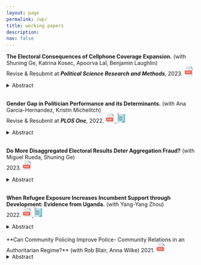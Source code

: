```yaml
---
layout: page
permalink: /wp/
title: working papers
description: 
nav: false
---
```



<!---Grossman, Guy, Kristin Michelitch, & Carlo Prato. 2022. "*The Effect of Sustained Transparency on Electoral Accountability.*" (__revise and resubmit__ at **American Journal of Political Science**)--->


<!---Working Paper #Template--->
<!---Template
[**Title**](download link)(with Co-Authors)   
***Journal***, Month Year, Volume(Issue):pp.
<a href="">
  <img alt="download" src="/assets/img/pdf.png" alt="drawing" width="25"/>
</a>
<a href="">
  <img alt="appendix" src="/assets/img/appendix.png" alt="drawing" width="25"/>
</a>
<a href="">
  <img alt="others" src="/assets/img/newspaper.png" alt="drawing" width="25"/>
</a>
<details>
  <summary>Abstract</summary>

</details>

--->



<!---Working Paper #8--->
**The Electoral Consequences of Cellphone Coverage Expansion.** (with Shuning Ge, Katrina Kosec, Apoorva Lal, Benjamin Laughlin)   
Revise & Resubmit at ***Political Science Research and Methods***, 2023.
<a href="https://osf.io/y94d5/">
  <img alt="pdf" src="/assets/img/pdf.png" alt="drawing" width="25"/>
</a>
<details>
  <summary>Abstract</summary>
Using the case of Ghana, we analyze the electoral effects of cellphone coverage expansion in a developing country setting. We construct constituency-level panel data of electoral results for Ghana’s six general elections during 1996--2016 and combine these with high-resolution geocoded annual coverage information using a difference-in-differences design. We find that cellphone coverage benefited incumbents in both presidential and parliamentary elections. This effect appears to be due to cellphone coverage expansion improving both citizens' wealth and faith in the economy as opposed to general perceptions of government performance, political knowledge, or vote-buying. The results highlight the potential for even basic information and communications technologies to make retrospective voting more common in settings where ethnic voting, clientelism, and vote-buying are common.
</details>

<br />


<!---Working Paper #4--->

<!---Working Paper #5--->

<!---Working Paper #9--->
**Gender Gap in Politician Performance and its Determinants.** (with Ana Garcia-Hernandez, Kristin Michelitch)   
Revise & Resubmit at ***PLOS One***, 2022.
<a href="/assets/pdf/workingpaper_gender_gap.pdf" target="_blank" rel="noopener noreferrer">
  <img alt="pdf" src="/assets/img/pdf.png" alt="drawing" width="25"/>
</a>
<a href="/assets/pdf/workingpaper_gender_gap_appendix.pdf" target="_blank" rel="noopener noreferrer">
  <img alt="appendix" src="/assets/img/appendix.png" alt="drawing" width="25"/>
</a>
<details>
  <summary>Abstract</summary>
Women politicians face barriers that can undermine their performance relative to men. Using original micro-data from Uganda, we test for gender gaps in performance across different job duties in subnational legislatures. We hypothesize, and find, that performance gender gaps are greatest in job duties that require greater peer interaction (legislative duties), while no such gaps exist in more individually-performed duties (e.g., meeting with the electorate, facilitating constituency development). Fine-grained net- work data reveals women’s informal exclusion in politician networks, and this exclusion holds explanatory power in explaining job duties requiring interaction with fellow politicians. Further, qualifications and previous experience also determine part of the gender performance gap in more intricate tasks. Moving forward, advocacy organizations may consider holding trainings and simulations with politicians on performing job duties in ways that encourage cross-gender professional network ties.
</details>


<br />


<!---Working Paper #8--->
**Do More Disaggregated Electoral Results Deter Aggregation Fraud?** (with Miguel Rueda, Shuning Ge)   
2023.
<a href="https://osf.io/dqt6c/">
  <img alt="pdf" src="/assets/img/pdf.png" alt="drawing" width="25"/>
</a>
<details>
  <summary>Abstract</summary>
It has been argued that the level at which electoral results are published can affect the election integrity. Publishing more granular results (e.g., at the polling station level) can allow citizens to verify the vote totals that determine election outcomes, thereby deterring voting aggregation fraud. While this logic undergirds the recommendations of international organizations monitoring elections to publish disaggregated electoral results, to date there have not been systematic assessments of how variation in aggregation is linked to electoral miscounting. We address this lacuna by constructing a new dataset of the level at which electoral results are reported in 125 low- and middle-income countries since 2000. We find a clear negative association between the granularity of published electoral results and perceptions of counting irregularities. We do not observe substitution of election malpractice: increased granularity is not linked to perceptions of other forms of manipulation like electoral violence, opposition harassment, or clientelism.
</details>

<br />




<!---Working Paper #6--->
**When Refugee Exposure Increases Incumbent Support through Development: Evidence from Uganda.** (with Yang-Yang Zhou)     
2022.
<a href="https://osf.io/94tpy/">
  <img alt="pdf" src="/assets/img/pdf.png" alt="drawing" width="25"/>
</a>
<a href="https://osf.io/aw7zk/">
  <img alt="appendix" src="/assets/img/appendix.png" alt="drawing" width="25"/>
</a>
<details>
  <summary>Abstract</summary>
In higher-income democracies, studies have found that refugee shocks cause voters to punish incumbents and turn to far-right parties. Yet there is a dearth of studies on the electoral consequences of refugee-hosting in low-income countries, where most refugees reside. Combining information on refugee settlements with four waves of national elections data in Uganda, we find that a one standard deviation increase in refugee presence leads to a 7.4 percentage point increase in incumbent support. Original longitudinal data on healthcare, schools, and roads coupled with national survey data suggest that the mechanism is positive externalities of refugee-hosting on local public goods.
</details>

<br />
<!---Working Paper #7--->
**Can Community Policing Improve Police- Community Relations in an Authoritarian Regime?** (with Rob Blair, Anna Wilke)   
2021.
<a href="https://osf.io/wkrcm/">
  <img alt="pdf" src="/assets/img/pdf.png" alt="drawing" width="25"/>
</a>
<details>
  <summary>Abstract</summary>
Throughout the developing world, citizens distrust the police and hesitate to bring crimes to their attention — a suboptimal equilibrium that makes it difficult for the police to effectively combat crime and violence. Community policing has been touted as one solution to this problem, but evidence on its efficacy in developing country contexts is sparse. We present results from a large-scale field experiment that randomly assigned a home-grown community policing intervention to police stations throughout rural Uganda. Drawing on administrative crime data and close to 4,000 interviews with citizens, police officers, and local authorities, we show that community policing had limited effects on core outcomes such as crime, insecurity, and perceptions of the police. We attribute these findings to a combination of turnover, treatment non-compliance, and resource constraints. Our study draws attention to the limits of community policing’s potential to reduce crime and build trust in the developing world.

</details>


